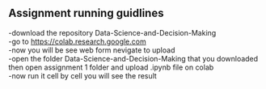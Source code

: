 ## Assignment running guidlines
-download the repository Data-Science-and-Decision-Making    
-go to https://colab.research.google.com  
-now you will be see web form nevigate to upload   
-open the folder Data-Science-and-Decision-Making that you downloaded then open assignment 1 folder and upload .ipynb file on colab   
-now run it cell by cell you will see the result   
